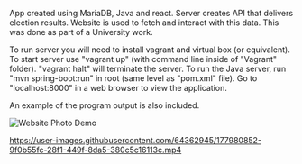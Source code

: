 App created using MariaDB, Java and react. Server creates API that delivers election results. Website is used to fetch and interact with this data. This was done as part of a University work.

To run server you will need to install vagrant and virtual box (or equivalent). To start server use "vagrant up" (with command line inside of "Vagrant" folder). "vagrant halt" will terminate the server.
To run the Java server, run "mvn spring-boot:run" in root (same level as "pom.xml" file).
Go to "localhost:8000" in a web browser to view the application.

An example of the program output is also included.

![Website Photo Demo](https://user-images.githubusercontent.com/64362945/177980761-eb9f189d-7666-4ff0-8141-162f6558e6ab.png)



https://user-images.githubusercontent.com/64362945/177980852-9f0b55fc-28f1-449f-8da5-380c5c16113c.mp4

